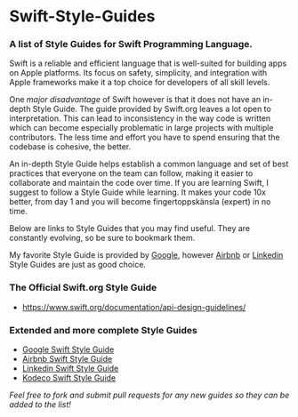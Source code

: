 # Swift-Style-Guides
### A list of Style Guides for Swift Programming Language.

Swift is a reliable and efficient language that is well-suited for building apps on Apple platforms. Its focus on safety, simplicity, and integration with Apple frameworks make it a top choice for developers of all skill levels.

One *major disadvantage* of Swift however is that it does not have an in-depth Style Guide. The guide provided by Swift.org leaves a lot open to interpretation. This can lead to inconsistency in the way code is written which can become especially problematic in large projects with multiple contributors. The less time and effort you have to spend ensuring that the codebase is cohesive, the better.

An in-depth Style Guide helps establish a common language and set of best practices that everyone on the team can follow, making it easier to collaborate and maintain the code over time. If you are learning Swift, I suggest to follow a Style Guide while learning. It makes your code 10x better, from day 1 and you will become fingertoppskänsla (expert) in no time.

Below are links to Style Guides that you may find useful. They are constantly evolving, so be sure to bookmark them.

My favorite Style Guide is provided by [Google](https://github.com/google), however [Airbnb](https://github.com/airbnb) or [Linkedin](https://github.com/linkedin) Style Guides are just as good choice.

### The Official Swift.org Style Guide
- https://www.swift.org/documentation/api-design-guidelines/

### Extended and more complete Style Guides
- [Google Swift Style Guide](https://google.github.io/swift)
- [Airbnb Swift Style Guide](https://github.com/airbnb/swift)
- [Linkedin Swift Style Guide](https://github.com/linkedin/swift-style-guide)
- [Kodeco Swift Style Guide](https://github.com/kodecocodes/swift-style-guide)

*Feel free to fork and submit pull requests for any new guides so they can be added to the list!*
